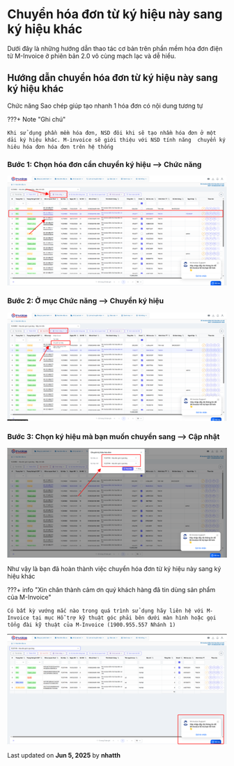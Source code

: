 # **Chuyển hóa đơn từ ký hiệu này sang ký hiệu khác**

Dưới đây là những hướng dẫn thao tác cơ bản trên phần mềm hóa đơn điện tử M-Invoice ở phiên bản 2.0 vô cùng mạch lạc và dễ hiểu.

## **Hướng dẫn chuyển hóa đơn từ ký hiệu này sang ký hiệu khác**

Chức năng Sao chép giúp tạo nhanh 1 hóa đơn có nội dung tương tự

???+ Note "Ghi chú"

    Khi sử dụng phần mềm hóa đơn, NSD đôi khi sẽ tạo nhầm hóa đơn ở một dải ký hiệu khác. M-invoice sẽ giới thiệu với NSD tính năng  chuyển ký hiêu hóa đơn hóa đơn trên hệ thống

### **Bước 1: Chọn hóa đơn cần chuyển ký hiệu --> Chức năng**

![Hình 1](../assets/images/invoice2/2.0_chuyen-ky-hieu_1.png)

### **Bước 2: Ở mục Chức năng --> Chuyển ký hiệu**

![Hình 2](../assets/images/invoice2/2.0_chuyen-ky-hieu_2.png)

### **Bước 3: Chọn ký hiệu mà bạn muốn chuyển sang --> Cập nhật**

![Hình 3](../assets/images/invoice2/2.0_chuyen-ky-hieu_3.png)

Như vậy là bạn đã hoàn thành việc chuyển hóa đơn từ ký hiệu này sang ký hiệu khác

???+ info "Xin chân thành cảm ơn quý khách hàng đã tin dùng sản phẩm của M-Invoice"

    Có bất kỳ vướng mắc nào trong quá trình sử dụng hãy liên hệ với M-Invoice tại mục Hỗ trợ kỹ thuật góc phải bên dưới màn hình hoặc gọi tổng đài kỹ thuật của M-Invoice (1900.955.557 Nhánh 1)

![Hình 4](../assets/images/invoice2/hotro.png)




<div class="last-updated">Last updated on <strong>Jun 5, 2025</strong> by <strong>nhatth</strong></div>
